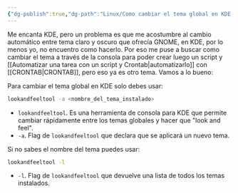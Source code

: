 ```yaml
---
{"dg-publish":true,"dg-path":"Linux/Como cambiar el tema global en KDE desde la terminal.md","permalink":"/linux/como-cambiar-el-tema-global-en-kde-desde-la-terminal/","created":"2024-05-17T09:12","updated":"2024-05-17T10:30"}
---
```


Me encanta KDE, pero un problema es que me acostumbre al cambio automático entre tema claro y oscuro que ofrecía GNOME, en KDE, por lo menos yo, no encuentro como hacerlo. Por eso me puse a buscar como cambiar el tema a través de la consola para poder crear luego un script y [[Automatizar una tarea con un script y Crontab\|automatizarlo]] con [[CRONTAB\|CRONTAB]], pero eso ya es otro tema. Vamos a lo bueno:

Para cambiar el tema global en KDE solo debes usar:
```bash
lookandfeeltool -a <nombre_del_tema_instalado>
```
- `lookandfeeltool`. Es una herramienta de consola para KDE que permite cambiar rápidamente entre los temas globales y hacer que "look and feel".
- `-a`. Flag de `lookandfeeltool` que declara que se aplicará un nuevo tema.

Si no sabes el nombre del tema puedes usar:
```bash
lookandfeeltool -l
```
- `-l`. Flag de  `lookandfeeltool` que devuelve una lista de todos los temas instalados.